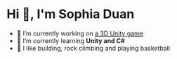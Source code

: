 <h1>Hi 👋, I'm Sophia Duan</h1>

- 🔭 I’m currently working on [a 3D Unity game](https://github.com/sophiayduan/JUICY)
- 🌱 I’m currently learning **Unity and C#**
- 🥸 I like building, rock climbing and playing basketball


